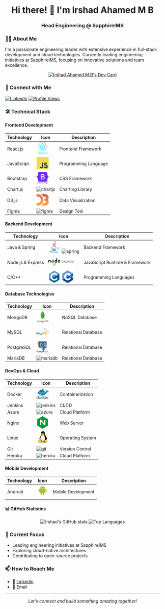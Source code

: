 <div align="center">
  <h1>Hi there! 👋 I'm Irshad Ahamed M B</h1>
  <h3>Head Engineering @ SapphireIMS</h3>
</div>

### 👨‍💻 About Me
I'm a passionate engineering leader with extensive experience in full-stack development and cloud technologies. Currently leading engineering initiatives at SapphireIMS, focusing on innovative solutions and team excellence.

<div align="center">
  <a href="https://app.daily.dev/irshadmb">
    <img src="https://api.daily.dev/devcards/v2/o7vqCBHcTjorp4nq3BbTS.png?r=4ey&type=default" width="356" alt="Irshad Ahamed.M.B's Dev Card"/>
  </a>
</div>

### 🔗 Connect with Me
[![LinkedIn](https://img.shields.io/badge/LinkedIn-Profile-blue?logo=linkedin&logoColor=white)](https://www.linkedin.com/in/irshadahamed/)
[![Profile Views](https://komarev.com/ghpvc/?username=irshadmb&label=Profile%20views&color=0e75b6&style=flat)](https://github.com/irshadmb)

### 🛠️ Technical Stack

#### Frontend Development
| Technology | Icon | Description |
|------------|------|-------------|
| React.js | <img src="https://raw.githubusercontent.com/devicons/devicon/master/icons/react/react-original-wordmark.svg" alt="react" width="40" height="40"/> | Frontend Framework |
| JavaScript | <img src="https://raw.githubusercontent.com/devicons/devicon/master/icons/javascript/javascript-original.svg" alt="javascript" width="40" height="40"/> | Programming Language |
| Bootstrap | <img src="https://raw.githubusercontent.com/devicons/devicon/master/icons/bootstrap/bootstrap-plain-wordmark.svg" alt="bootstrap" width="40" height="40"/> | CSS Framework |
| Chart.js | <img src="https://www.chartjs.org/media/logo-title.svg" alt="chartjs" width="40" height="40"/> | Charting Library |
| D3.js | <img src="https://raw.githubusercontent.com/devicons/devicon/master/icons/d3js/d3js-original.svg" alt="d3js" width="40" height="40"/> | Data Visualization |
| Figma | <img src="https://www.vectorlogo.zone/logos/figma/figma-icon.svg" alt="figma" width="40" height="40"/> | Design Tool |

#### Backend Development
| Technology | Icon | Description |
|------------|------|-------------|
| Java & Spring | <img src="https://raw.githubusercontent.com/devicons/devicon/master/icons/java/java-original.svg" alt="java" width="40" height="40"/> <img src="https://www.vectorlogo.zone/logos/springio/springio-icon.svg" alt="spring" width="40" height="40"/> | Backend Framework |
| Node.js & Express | <img src="https://raw.githubusercontent.com/devicons/devicon/master/icons/nodejs/nodejs-original-wordmark.svg" alt="nodejs" width="40" height="40"/> <img src="https://raw.githubusercontent.com/devicons/devicon/master/icons/express/express-original-wordmark.svg" alt="express" width="40" height="40"/> | JavaScript Runtime & Framework |
| C/C++ | <img src="https://raw.githubusercontent.com/devicons/devicon/master/icons/c/c-original.svg" alt="c" width="40" height="40"/> <img src="https://raw.githubusercontent.com/devicons/devicon/master/icons/cplusplus/cplusplus-original.svg" alt="cplusplus" width="40" height="40"/> | Programming Languages |

#### Database Technologies
| Technology | Icon | Description |
|------------|------|-------------|
| MongoDB | <img src="https://raw.githubusercontent.com/devicons/devicon/master/icons/mongodb/mongodb-original-wordmark.svg" alt="mongodb" width="40" height="40"/> | NoSQL Database |
| MySQL | <img src="https://raw.githubusercontent.com/devicons/devicon/master/icons/mysql/mysql-original-wordmark.svg" alt="mysql" width="40" height="40"/> | Relational Database |
| PostgreSQL | <img src="https://raw.githubusercontent.com/devicons/devicon/master/icons/postgresql/postgresql-original-wordmark.svg" alt="postgresql" width="40" height="40"/> | Relational Database |
| MariaDB | <img src="https://www.vectorlogo.zone/logos/mariadb/mariadb-icon.svg" alt="mariadb" width="40" height="40"/> | Relational Database |

#### DevOps & Cloud
| Technology | Icon | Description |
|------------|------|-------------|
| Docker | <img src="https://raw.githubusercontent.com/devicons/devicon/master/icons/docker/docker-original-wordmark.svg" alt="docker" width="40" height="40"/> | Containerization |
| Jenkins | <img src="https://www.vectorlogo.zone/logos/jenkins/jenkins-icon.svg" alt="jenkins" width="40" height="40"/> | CI/CD |
| Azure | <img src="https://www.vectorlogo.zone/logos/microsoft_azure/microsoft_azure-icon.svg" alt="azure" width="40" height="40"/> | Cloud Platform |
| Nginx | <img src="https://raw.githubusercontent.com/devicons/devicon/master/icons/nginx/nginx-original.svg" alt="nginx" width="40" height="40"/> | Web Server |
| Linux | <img src="https://raw.githubusercontent.com/devicons/devicon/master/icons/linux/linux-original.svg" alt="linux" width="40" height="40"/> | Operating System |
| Git | <img src="https://www.vectorlogo.zone/logos/git-scm/git-scm-icon.svg" alt="git" width="40" height="40"/> | Version Control |
| Heroku | <img src="https://www.vectorlogo.zone/logos/heroku/heroku-icon.svg" alt="heroku" width="40" height="40"/> | Cloud Platform |

#### Mobile Development
| Technology | Icon | Description |
|------------|------|-------------|
| Android | <img src="https://raw.githubusercontent.com/devicons/devicon/master/icons/android/android-original-wordmark.svg" alt="android" width="40" height="40"/> | Mobile Development |

#### 📊 GitHub Statistics

<div align="center">
  <img src="https://github-readme-stats.vercel.app/api?username=irshadmb&show_icons=true&hide=&count_private=true&title_color=0891b2&text_color=ffffff&icon_color=0891b2&bg_color=1c1917&hide_border=true&show_icons=true" alt="Irshad's GitHub stats" />
  
  <img src="https://github-readme-stats.vercel.app/api/top-langs?username=irshadmb&show_icons=true&locale=en&layout=compact&title_color=0891b2&text_color=ffffff&icon_color=0891b2&bg_color=1c1917&hide_border=true" alt="Top Languages" />
</div>

### 🎯 Current Focus
- Leading engineering initiatives at SapphireIMS
- Exploring cloud-native architectures
- Contributing to open-source projects

### 📫 How to Reach Me
- 💼 [LinkedIn](https://www.linkedin.com/in/irshadahamed/)
- 📧 [Email](mailto:irshadmb@gmail.com)

---
<div align="center">
  <i>Let's connect and build something amazing together!</i>
</div>
